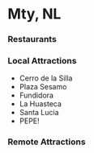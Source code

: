 # Mty, NL

### Restaurants

### Local Attractions

- Cerro de la Silla
- Plaza Sesamo
- Fundidora
- La Huasteca
- Santa Lucia
- PEPE!
### Remote Attractions